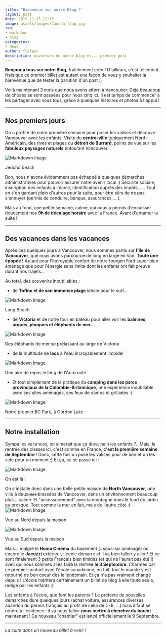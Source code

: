 ```yaml
---
title: "Bienvenue sur notre Blog !"
layout: post
date: 2019-11-13 21:15
image: assets/images/Canada_flag.jpg
tag:
- markdown
- blog
categories:
- News
author: flelain
description: ouverture de notre blog et... premier post
---
```


**Bonjour à tous sur notre Blog**, fraîchement créé ! D'ailleurs, c'est tellement frais que ce premier billet est autant une façon de vous y souhaiter la bienvenue que de tester la parution d'un post :)

Voilà maintenant 3 mois que nous avons atterri à Vancouver. Déjà beaucoup de choses se sont passées pour nous cinq ici. Il est temps de commencer à les partager avec vous tous, grâce à quelques histoires et photos à l'appui !

---

## Nos premiers jours
On a profité de notre première semaine pour poser les valises et découvrir Vancouver avec les enfants. Visite du **centre-ville** typiquement Nord-Américain, des rives et plages du **détroit de Burrard**, points de vue sur les **fabuleux paysages naturels** entourant Vancouver...

![Markdowm Image](/assets/images/posts/IMG_6893.jpg)
<figcaption class="caption">Jericho beach</figcaption>

<div class="breaker"></div>

Bon, nous n'avons évidemment pas échappé à quelques démarches administratives pour pouvoir assurer notre avenir local :) Sécurité sociale, inscription des enfants à l'école, identification auprès des impôts, .... Tout en s'en gardant plein d'autres pour la suite, pour être sûrs de ne pas s'ennuyer (permis de conduire, banque, assurances, ...).

Mais au fond, une petite semaine, calme, qui nous a permis d'encaisser doucement nos **9h de décalage horaire** avec la France. Avant d'entamer la suite !

---

## Des vacances dans les vacances
Après ces quelques jours à Vancouver, nous sommes partis sur **l'île de Vancouver**, que nous avons parcourue de long en large en Van. **Toute une épopée !** Autant pour l'incroyable confort de notre fourgon Ford super bien aménagé que pour l'énergie sans limite dont les enfants ont fait preuve durant nos trajets...

Au total, des souvenirs inoubliables :

* de **Tofino et de son immense plage** idéale pour le surf...

![Markdown Image](/assets/images/posts/IMG_6976.jpg)
<figcaption class="caption">Long Beach</figcaption>

<div class="breaker"></div>

* de **Victoria** et de notre tour en bateau pour aller voir les **baleines, orques, phoques et éléphants de mer...**

![Markdown Image](/assets/images/posts/IMG_6967.jpg)
<figcaption class="caption">Des éléphants de mer se prélassant au large de Victoria</figcaption>

<div class="breaker"></div>

* de la multitude de **lacs** à l'eau incroyablement limpide!

![Markdown Image](/assets/images/posts/IMG_7054.jpg)
<figcaption class="caption">Une aire de repos le long de l'Autoroute</figcaption>

<div class="breaker"></div>

* Et tout simplement de la pratique du **camping dans les parcs provinciaux de la Colombie-Britannique**, une expérience inoubliable avec ses sites aménagés, ses feux de camps et grillades :)

![Markdown Image](/assets/images/posts/IMG_6935.jpg)
<figcaption class="caption">Notre premier BC Park, à Gordon Lake</figcaption>

---

## Notre installation
Sympa les vacances, on aimerait que ça dure, hein les enfants ?.. Mais, la rentrée des classes ici, c'est comme en France, **c'est la première semaine de Septembre** ! Donc, cette fois on pose les valises pour de bon et on les vide pour un moment :) Et ça, ça se passe ici :

![Markdown Image](/assets/images/posts/carte_NV.jpg)
<figcaption class="caption">On est là !</figcaption>

<div class="breaker"></div>

On s'installe donc dans une belle petite maison de **North Vancouver**, une ville à deux  ̶p̶a̶s̶ brassées de Vancouver, dans un environnement beaucoup plus... calme. Et "accessoirement" avec la montagne dans le fond du jardin ou presque. Tout comme la mer en fait, mais de l'autre côté :)
![Markdown Image](/assets/images/posts/vue_maison_N.jpg)
<figcaption class="caption"> Vue au Nord depuis la maison </figcaption>

<div class="breaker"></div>

![Markdown Image](/assets/images/posts/vue_maison_S.jpg)
<figcaption class="caption"> Vue au Sud depuis la maison </figcaption>

<div class="breaker"></div>

Mais... malgré le **Home Cinema** du basement (~sous-sol aménagé) ou encore le **Jacuzzi** extérieur, l'école démarre et il va bien falloir y aller ! Et ce sont finalement 3 petits Français bien timides (et qui ne l'aurait pas été !) avec qui nous sommes allés faire la rentrée **le 3 Septembre**. Charmés par ce premier contact avec l'école canadienne, en fait, tout le monde y est retourné de bon coeur dès le lendemain. Et ça n'a pas vraiment changé depuis ! L'école méritera certainement un billet de blog à elle toute seule, redigé par les enfants :)

Les enfants à l'école, que font les parents ? Le prétexte de nouvelles démarches dure quelques jours (achat voiture, assurances diverses, abandon du permis français au profit de celui de C-B, ...) mais il faut se rendre à l'évidence : il va nous falloir **nous mettre à chercher du boulot** maintenant ! Ce nouveau "chantier" est lancé officiellement le 9 Septembre.

---

*La suite dans un nouveau billet à venir !*

